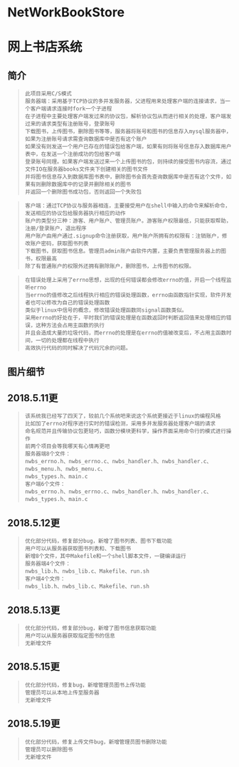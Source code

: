 # NetWorkBookStore
# 网上书店系统

## 简介
>     此项目采用C/S模式
>     服务器端：采用基于TCP协议的多并发服务器，父进程用来处理客户端的连接请求，当一个客户端请求连接时fork一个子进程
>     在子进程中主要处理客户端发过来的协议包，解析协议包从而进行相关的处理，客户端发过来的请求类型有注册账号，登录账号
>     下载图书，上传图书，删除图书等等，服务器将账号和图书的信息存入mysql服务器中，如果为注册账号请求需查询数据库中是否有这个账户
>     如果没有则发送一个用户已存在的错误包给客户端，如果有则将账号信息存入数据库用户表中，在发送一个注册成功的包给客户端
>     登录账号同理。如果客户端发送过来一个上传图书的包，则持续的接受图书内容流，通过文件IO在服务器books文件夹下创建相关的图书文件
>     并将图书信息存入到数据库图书表中，删除图书会首先查询数据库中是否有这个文件，如果有则删除数据库中的记录并删除相关的图书
>     并返回一个删除图书成功包，否则返回一个失败包

>     客户端：通过TCP协议与服务器相连，主要接受用户在shell中输入的命令来解析命令，发送相应的协议包给服务器执行相应的动作
>     账户的类型分三种：游客、用户账户、管理员账户。游客账户权限最低，只能获取帮助，注册/登录账户，退出程序
>     用户账户由用户通过.signup命令注册获取，用户账户所拥有的权限有：注销账户，修改账户密码，获取图书列表
>     下载图书，获取图书信息。管理员admin账户由软件内置，主要负责管理服务器上的图书，权限最高
>     除了有普通账户的权限外还拥有删除账户，删除图书，上传图书的权限。

>     在错误处理上采用了errno思想，出现的任何错误都会修改errno的值，开启一个线程监听errno
>     当errno的值修改之后线程执行相应的错误处理函数，errno由函数指针实现，软件开发者也可以修改为自己的错误处理函数
>     类似于linux中信号的概念，修改错误处理函数同signal函数类似。
>     采用errno的好处在于，平时我们的错误处理是在函数返回时判断返回值来处理相应的错误，这种方法会占用主函数的执行
>     并且会造成大量的垃圾代码，而errno的处理是在errno的值被改变后，不占用主函数时间，一切的处理都在线程中执行
>     高效执行代码的同时解决了代码冗余的问题。

## 图片细节


## 2018.5.11更
>     该系统我已经写了四天了，较前几个系统吧来说这个系统更接近于linux的编程风格
>     比如加了errno对程序进行实时的错误检测，采用多并发服务器处理客户端的请求
>     命名规范并且传输协议包更轻巧，函数分模块更科学，操作界面采用命令行的模式进行操作
>     前两个项目会等我哪天有心情再更吧
>     服务器端8个文件：
>     nwbs_errno.h、nwbs_errno.c、nwbs_handler.h、nwbs_handler.c、nwbs_menu.h、nwbs_menu.c、
>     nwbs_types.h、main.c
>     客户端6个文件：
>     nwbs_errno.h、nwbs_errno.c、nwbs_handler.h、nwbs_handler.c、nwbs_types.h、main.c

## 2018.5.12更
>     优化部分代码，修复部分bug，新增了图书列表、图书下载功能
>     用户可以从服务器获取图书列表和、下载图书
>     新增8个文件，其中Makefile和一个shell脚本文件，一键编译运行
>     服务器端4个文件：
>     nwbs_lib.h、nwbs_lib.c、Makefile、run.sh
>     客户端4个文件：
>     nwbs_lib.h、nwbs_lib.c、Makefile、run.sh 

## 2018.5.13更
>     优化部分代码，修复部分bug，新增了图书信息获取功能
>     用户可以从服务器获取指定图书的信息
>     无新增文件

## 2018.5.15更
>     优化部分代码，修复bug，新增管理员图书上传功能
>     管理员可以从本地上传至服务器
>     无新增文件

## 2018.5.19更
>     优化部分代码，修复上传文件bug，新增管理员图书删除功能
>     管理员可以删除图书
>     无新增文件
